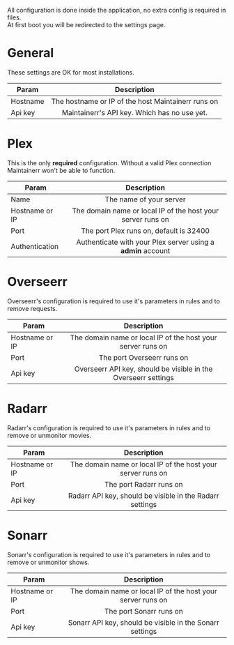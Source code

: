 All configuration is done inside the application, no extra config is required in files. <br />
At first boot you will be redirected to the settings page.

# General
These settings are OK for most installations.

| Param        | Description           |
| ------------- |:-------------:|
| Hostname      | The hostname or IP of the host Maintainerr runs on |
| Api key       | Maintainerr's API key. Which has no use yet. |

# Plex
This is the only **required** configuration. Without a valid Plex connection Maintainerr won't be able to function.

| Param        | Description           |
| ------------- |:-------------:|
| Name          | The name of your server |
| Hostname or IP| The domain name or local IP of the host your server runs on |
| Port          | The port Plex runs on, default is 32400 |
| Authentication| Authenticate with your Plex server using a **admin** account |


# Overseerr
Overseerr's configuration is required to use it's parameters in rules and to remove requests.

| Param        | Description           |
| ------------- |:-------------:|
| Hostname or IP| The domain name or local IP of the host your server runs on |
| Port          | The port Overseerr runs on |
| Api key| Overseerr API key, should be visible in the Overseerr settings |

# Radarr
Radarr's configuration is required to use it's parameters in rules and to remove or unmonitor movies.

| Param        | Description           |
| ------------- |:-------------:|
| Hostname or IP| The domain name or local IP of the host your server runs on |
| Port          | The port Radarr runs on |
| Api key| Radarr API key, should be visible in the Radarr settings |

# Sonarr
Sonarr's configuration is required to use it's parameters in rules and to remove or unmonitor shows.

| Param        | Description           |
| ------------- |:-------------:|
| Hostname or IP| The domain name or local IP of the host your server runs on |
| Port          | The port Sonarr runs on |
| Api key| Sonarr API key, should be visible in the Sonarr settings |